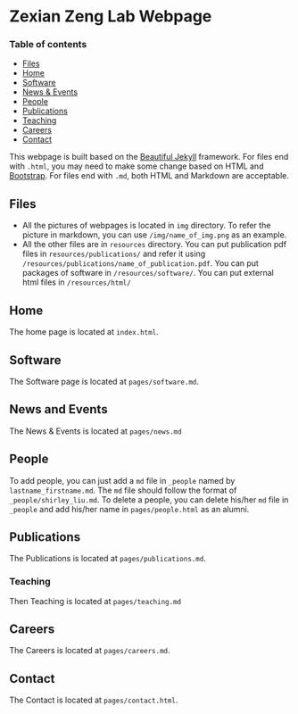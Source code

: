 # Zexian Zeng Lab Webpage

### Table of contents

- [Files](#files)
- [Home](#Home)
- [Software](#software)
- [News & Events](#news_and_events)
- [People](#people)
- [Publications](#publications)
- [Teaching](#teaching)
- [Careers](#careers)
- [Contact](#contact)

This webpage is built based on the [Beautiful Jekyll](https://github.com/daattali/beautiful-jekyll#readme) framework. For files end with `.html`, you may need to make some change based on HTML and [Bootstrap](https://getbootstrap.com/). For files end with `.md`, both HTML and Markdown are acceptable.


## Files

- All the pictures of webpages is located in `img` directory. To refer the picture in markdown, you can use `/img/name_of_img.png` as an example.
- All the other files are in `resources` directory. You can put publication pdf files in `resources/publications/` and refer it using `/resources/publications/name_of_publication.pdf`. You can put packages of software in `/resources/software/`. You can put external html files in `/resources/html/`

## Home

The home page is located at `index.html`. 

## Software

The Software page is located at `pages/software.md`.

## News and Events

The News & Events is located at `pages/news.md`

## People

To add people, you can just add a `md` file in `_people` named by `lastname_firstname.md`. The `md` file should follow the format of `_people/shirley_liu.md`. To delete a people, you can delete his/her `md` file in `_people` and add his/her name in `pages/people.html` as an alumni. 

## Publications

The Publications is located at `pages/publications.md`.

### Teaching

Then Teaching is located at `pages/teaching.md`

## Careers

The Careers is located at `pages/careers.md`.

## Contact

The Contact is located at `pages/contact.html`.

